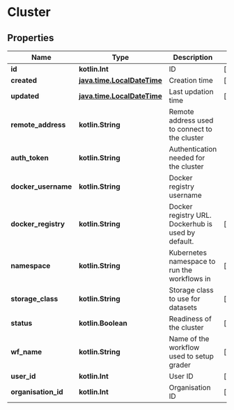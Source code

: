 
# Cluster

## Properties
Name | Type | Description | Notes
------------ | ------------- | ------------- | -------------
**id** | **kotlin.Int** | ID |  [optional]
**created** | [**java.time.LocalDateTime**](java.time.LocalDateTime.md) | Creation time |  [optional]
**updated** | [**java.time.LocalDateTime**](java.time.LocalDateTime.md) | Last updation time |  [optional]
**remote_address** | **kotlin.String** | Remote address used to connect to the cluster | 
**auth_token** | **kotlin.String** | Authentication needed for the cluster | 
**docker_username** | **kotlin.String** | Docker registry username | 
**docker_registry** | **kotlin.String** | Docker registry URL. Dockerhub is used by default. |  [optional]
**namespace** | **kotlin.String** | Kubernetes namespace to run the workflows in |  [optional]
**storage_class** | **kotlin.String** | Storage class to use for datasets |  [optional]
**status** | **kotlin.Boolean** | Readiness of the cluster |  [optional]
**wf_name** | **kotlin.String** | Name of the workflow used to setup grader |  [optional]
**user_id** | **kotlin.Int** | User ID |  [optional]
**organisation_id** | **kotlin.Int** | Organisation ID |  [optional]



